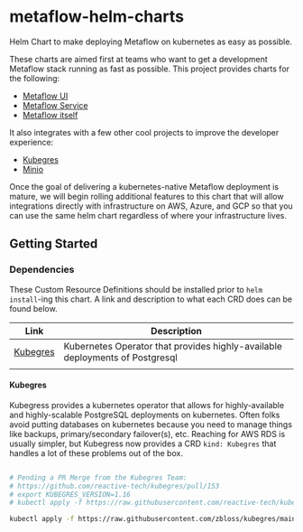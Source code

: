 # metaflow-helm-charts

Helm Chart to make deploying Metaflow on kubernetes as easy as possible.

These charts are aimed first at teams who want to get a development Metaflow stack running as fast as possible. This project provides charts for the following:

- [Metaflow UI](https://github.com/Netflix/metaflow-ui)
- [Metaflow Service](https://github.com/Netflix/metaflow-service)
- [Metaflow itself](https://github.com/Netflix/metaflow)

It also integrates with a few other cool projects to improve the developer experience:

- [Kubegres](https://github.com/reactive-tech/kubegres)
- [Minio](https://github.com/minio/minio)

Once the goal of delivering a kubernetes-native Metaflow deployment is mature, we will begin rolling additional features to this chart that will allow integrations directly with infrastructure on AWS, Azure, and GCP so that you can use the same helm chart regardless of where your infrastructure lives.

## Getting Started

### Dependencies

These Custom Resource Definitions should be installed prior to `helm install`-ing this chart. A link and description to what each CRD does can be found below.

| Link     | Description |
|----------|-------------|
| [Kubegres](https://www.kubegres.io/) | Kubernetes Operator that provides highly-available deployments of Postgresql |
| | |

#### Kubegres

Kubegress provides a kubernetes operator that allows for highly-available and highly-scalable PostgreSQL deployments on kubernetes. Often folks avoid putting databases on kubernetes because you need to manage things like backups, primary/secondary failover(s), etc. Reaching for AWS RDS is usually simpler, but Kubegress now provides a CRD `kind: Kubegres` that handles a lot of these problems out of the box.

```bash

# Pending a PR Merge from the Kubegres Team: 
# https://github.com/reactive-tech/kubegres/pull/153
# export KUBEGRES_VERSION=1.16
# kubectl apply -f https://raw.githubusercontent.com/reactive-tech/kubegres/v$(echo $KUBEGRES_VERSION)/kubegres.yaml

kubectl apply -f https://raw.githubusercontent.com/zbloss/kubegres/main/kubegres.yaml

```
